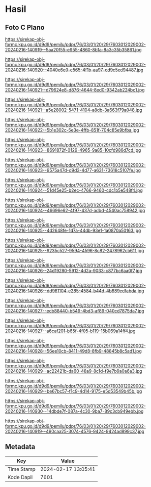 # Hasil

## Foto C Plano

https://sirekap-obj-formc.kpu.go.id/d9d9/pemilu/pdpr/76/03/01/20/29/7603012029002-20240216-140919--5aa20f55-e955-4860-8b1a-8a3c35b35861.jpg

https://sirekap-obj-formc.kpu.go.id/d9d9/pemilu/pdpr/76/03/01/20/29/7603012029002-20240216-140920--4040e6e0-c565-4f1b-aa97-cd9c5ed94487.jpg

https://sirekap-obj-formc.kpu.go.id/d9d9/pemilu/pdpr/76/03/01/20/29/7603012029002-20240216-140921--d79624e8-d876-4644-8ed0-9342ab224bc1.jpg

https://sirekap-obj-formc.kpu.go.id/d9d9/pemilu/pdpr/76/03/01/20/29/7603012029002-20240216-140921--a5e28002-5471-4104-a8db-3a663f79a048.jpg

https://sirekap-obj-formc.kpu.go.id/d9d9/pemilu/pdpr/76/03/01/20/29/7603012029002-20240216-140922--5b1e302c-5e3e-4ffb-851f-704c85e9bfba.jpg

https://sirekap-obj-formc.kpu.go.id/d9d9/pemilu/pdpr/76/03/01/20/29/7603012029002-20240216-140923--8691872f-0129-4965-9a85-10cfd986d7cd.jpg

https://sirekap-obj-formc.kpu.go.id/d9d9/pemilu/pdpr/76/03/01/20/29/7603012029002-20240216-140923--9575a47d-d9d3-4d77-a631-73618c5107fe.jpg

https://sirekap-obj-formc.kpu.go.id/d9d9/pemilu/pdpr/76/03/01/20/29/7603012029002-20240216-140924--51d45e25-b2ec-4766-9460-cdc1b5e548f4.jpg

https://sirekap-obj-formc.kpu.go.id/d9d9/pemilu/pdpr/76/03/01/20/29/7603012029002-20240216-140924--46696e62-4f97-437d-adbd-4540ac758942.jpg

https://sirekap-obj-formc.kpu.go.id/d9d9/pemilu/pdpr/76/03/01/20/29/7603012029002-20240216-140925--4d2648fe-1d7a-44db-93e1-1a0870a50163.jpg

https://sirekap-obj-formc.kpu.go.id/d9d9/pemilu/pdpr/76/03/01/20/29/7603012029002-20240216-140925--9235c527-9594-4596-8c82-2478962cb611.jpg

https://sirekap-obj-formc.kpu.go.id/d9d9/pemilu/pdpr/76/03/01/20/29/7603012029002-20240216-140926--24d19280-5912-4d2a-9033-c877bc6aa0f7.jpg

https://sirekap-obj-formc.kpu.go.id/d9d9/pemilu/pdpr/76/03/01/20/29/7603012029002-20240216-140926--dd981104-e285-4584-b44d-4b889edfabda.jpg

https://sirekap-obj-formc.kpu.go.id/d9d9/pemilu/pdpr/76/03/01/20/29/7603012029002-20240216-140927--ecb88440-b549-4bd3-af89-040cd7875da7.jpg

https://sirekap-obj-formc.kpu.go.id/d9d9/pemilu/pdpr/76/03/01/20/29/7603012029002-20240216-140927--a6caf201-b65f-4f05-b119-15b069a14ff4.jpg

https://sirekap-obj-formc.kpu.go.id/d9d9/pemilu/pdpr/76/03/01/20/29/7603012029002-20240216-140928--56ee10cb-8411-49d8-8fb9-48845b8c5ad1.jpg

https://sirekap-obj-formc.kpu.go.id/d9d9/pemilu/pdpr/76/03/01/20/29/7603012029002-20240216-140929--ac22421b-da60-48a9-8c1d-f9e7b9a0a6a3.jpg

https://sirekap-obj-formc.kpu.go.id/d9d9/pemilu/pdpr/76/03/01/20/29/7603012029002-20240216-140929--be67bc57-f1c9-4d14-9175-e5d53549b45b.jpg

https://sirekap-obj-formc.kpu.go.id/d9d9/pemilu/pdpr/76/03/01/20/29/7603012029002-20240216-140930--14dbde7f-087a-4c30-9ba7-89c3cb949ebb.jpg

https://sirekap-obj-formc.kpu.go.id/d9d9/pemilu/pdpr/76/03/01/20/29/7603012029002-20240216-140919--490caa25-3074-4576-9424-9424ad899c37.jpg


## Metadata

| Key        | Value               |
| ---------- | ------------------- |
| Time Stamp | 2024-02-17 13:05:41 |
| Kode Dapil | 7601                |



